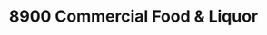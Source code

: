 ---
title: "8900 Commercial Food & Liquor"
url: /chicago/8900-commercial-food-und-liquor/
shop: Spirituosen
---